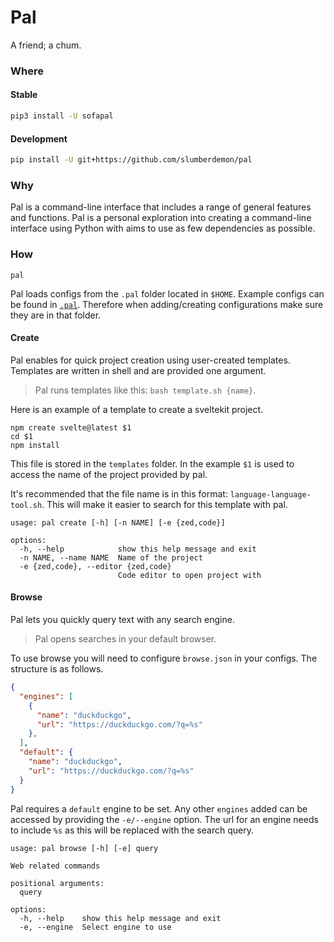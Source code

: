 # Pal

A friend; a chum.

### Where

#### Stable

```sh
pip3 install -U sofapal
```

#### Development

```sh
pip install -U git+https://github.com/slumberdemon/pal
```

### Why

Pal is a command-line interface that includes a range of general features and functions. Pal is a personal exploration into creating a command-line interface using Python with aims to use as few dependencies as possible.

### How

```shell
pal
```

Pal loads configs from the `.pal` folder located in `$HOME`. Example configs can be found in [`.pal`](https://github.com/SlumberDemon/pal/tree/main/.pal). Therefore when adding/creating configurations make sure they are in that folder.

#### Create

Pal enables for quick project creation using user-created templates. Templates are written in shell and are provided one argument.

> Pal runs templates like this: `bash template.sh {name}`.

Here is an example of a template to create a sveltekit project.

```shell
npm create svelte@latest $1
cd $1
npm install
```

This file is stored in the `templates` folder. In the example `$1` is used to access the name of the project provided by pal.

It's recommended that the file name is in this format: `language-language-tool.sh`. This will make it easier to search for this template with pal.

```shell
usage: pal create [-h] [-n NAME] [-e {zed,code}]

options:
  -h, --help            show this help message and exit
  -n NAME, --name NAME  Name of the project
  -e {zed,code}, --editor {zed,code}
                        Code editor to open project with
```

#### Browse

Pal lets you quickly query text with any search engine.

> Pal opens searches in your default browser.

To use browse you will need to configure `browse.json` in your configs. The structure is as follows.

```json
{
  "engines": [
    {
      "name": "duckduckgo",
      "url": "https://duckduckgo.com/?q=%s"
    },
  ],
  "default": {
    "name": "duckduckgo",
    "url": "https://duckduckgo.com/?q=%s"
  }
}
```

Pal requires a `default` engine to be set. Any other `engines` added can be accessed by providing the `-e/--engine` option. The url for an engine needs to include `%s` as this will be replaced with the search query.

```shell
usage: pal browse [-h] [-e] query

Web related commands

positional arguments:
  query

options:
  -h, --help    show this help message and exit
  -e, --engine  Select engine to use
```
